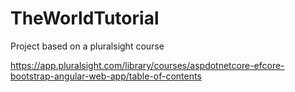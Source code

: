 # TheWorldTutorial
Project based on a pluralsight course

https://app.pluralsight.com/library/courses/aspdotnetcore-efcore-bootstrap-angular-web-app/table-of-contents

